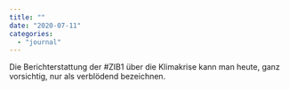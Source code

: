 ```yaml
---
title: ""
date: "2020-07-11"
categories: 
  - "journal"
---
```


Die Berichterstattung der #ZIB1 über die Klimakrise kann man heute, ganz vorsichtig, nur als verblödend bezeichnen.

